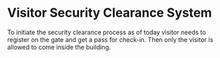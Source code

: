 # Visitor Security Clearance System

To initiate the security clearance process as of today visitor needs to register on the gate and get a
pass for check-in. Then only the visitor is allowed to come inside the building.
